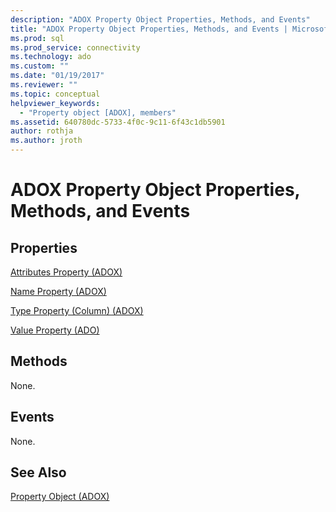 ```yaml
---
description: "ADOX Property Object Properties, Methods, and Events"
title: "ADOX Property Object Properties, Methods, and Events | Microsoft Docs"
ms.prod: sql
ms.prod_service: connectivity
ms.technology: ado
ms.custom: ""
ms.date: "01/19/2017"
ms.reviewer: ""
ms.topic: conceptual
helpviewer_keywords: 
  - "Property object [ADOX], members"
ms.assetid: 640780dc-5733-4f0c-9c11-6f43c1db5901
author: rothja
ms.author: jroth
---
```

# ADOX Property Object Properties, Methods, and Events
## Properties  
 [Attributes Property (ADOX)](./attributes-property-adox.md)  
  
 [Name Property (ADOX)](./name-property-adox.md)  
  
 [Type Property (Column) (ADOX)](./type-property-column-adox.md)  
  
 [Value Property (ADO)](../ado-api/value-property-ado.md)  
  
## Methods  
 None.  
  
## Events  
 None.  
  
## See Also  
 [Property Object (ADOX)](./property-object-adox.md)